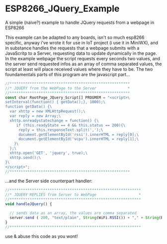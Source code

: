 # ESP8266_JQuery_Example
A simple (naive?) example to handle JQuery requests from a webpage in ESP8266

This example can be adapted to any boards, isn't so much esp8266 specific, anyway i've wrote it for use in IoT project (i use it in MiniWX), and in substance handles the requests that a webpage submits with a JavaScritp to a Server, requesting data to update dynamically in the page.
In the example webpage the script requests every seconds two values, and the server send requested infos as an array of comma separated values, the script at least will place received values where they have to be.
The two foundamentals parts of this program are the javascript part...

```javascript
//******************************************************
//* JQUERY from the WebPage to the Server              *
//******************************************************
const char RootPage_JQuery_Script[] PROGMEM = "<script>\
setInterval(function() { getData();}, 1000);\
function getData() {\
  var xhttp = new XMLHttpRequest();\
  var reply = new Array;\
  xhttp.onreadystatechange = function() {\
     if (this.readyState == 4 && this.status == 200){\
      reply = this.responseText.split(',');\
      document.getElementById('rssi').innerHTML = reply[0];\
      document.getElementById('vcpu').innerHTML = reply[1];\
    }\
  };\
  xhttp.open('GET', 'jquery', true);\
  xhttp.send();\
}\
</script>";
//******************************************************
```

...and the Server side counterpart handler:

```javascript
//***********************************************************
//* JQUERY REPLIES from Server to WebPage                   *
//*********************************************************** 
void handleJQuery() {

  // sends data as an array, the values are comma separated
  server.send ( 200, "text/plain", String(WiFi.RSSI()) + "," + String(ESP.getVcc()));                                 
}
//*********************************************************** 
```

use & abuse this code as you wont!
